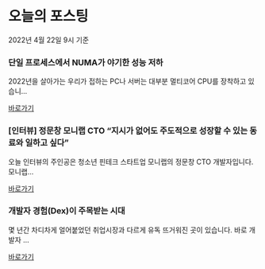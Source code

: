# 오늘의 포스팅 
2022년 4월 22일 9시 기준 

### 단일 프로세스에서 NUMA가 야기한 성능 저하 
 2022년을 살아가는 우리가 접하는 PC나 서버는 대부분 멀티코어 CPU를 장착하고 있습니... 

 [바로가기](https://yozm.wishket.com/magazine/detail/1444/) 
### [인터뷰] 정문창 모니랩 CTO “지시가 없어도 주도적으로 성장할 수 있는 동료와 일하고 싶다” 
 오늘 인터뷰의 주인공은 청소년 핀테크 스타트업 모니랩의 정문창 CTO 개발자입니다. 모니랩... 

 [바로가기](https://yozm.wishket.com/magazine/detail/1442/) 
### 개발자 경험(Dex)이 주목받는 시대 
 몇 년간 차디차게 얼어붙었던 취업시장과 다르게 유독 뜨거워진 곳이 있습니다. 바로 개발자 ... 

 [바로가기](https://yozm.wishket.com/magazine/detail/1436/) 
